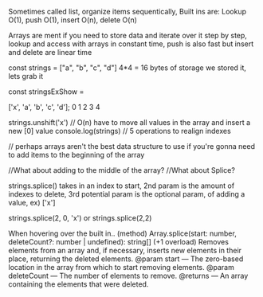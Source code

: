 Sometimes called list, organize items sequentically,
Built ins are: Lookup O(1), push O(1), insert O(n), delete O(n)

Arrays are ment if you need to store data and iterate over it step by step, lookup and access with arrays in constant time, push is also fast but insert and delete are linear time

const strings = ["a", "b", "c", "d"]
    4*4 = 16 bytes of storage
    we stored it, lets grab it

const stringsExShow = 

['x', 'a', 'b', 'c', 'd']; 
0    1    2    3    4

strings.unshift('x') // O(n) have to move all values in the array and insert a new [0] value
console.log(strings) // 5 operations to realign indexes

// perhaps arrays aren't the best data structure to use if you're gonna need to add items to the beginning of the array

//What about adding to the middle of the array?
//What about Splice?

strings.splice() takes in an index to start, 2nd param is the amount of indexes to delete, 3rd potential param is the optional param, of adding a value, ex) ['x']

strings.splice(2, 0, 'x') or strings.splice(2,2)

When hovering over the built in..
    (method) Array<string>.splice(start: number, deleteCount?: number | undefined): string[] (+1 overload)
    Removes elements from an array and, if necessary, inserts new elements in their place, returning the deleted elements.
    @param start — The zero-based location in the array from which to start removing elements.
    @param deleteCount — The number of elements to remove.
    @returns — An array containing the elements that were deleted.